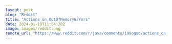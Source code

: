 ```yaml
---
layout: post
blog: "Reddit"
title: "Actions on OutOfMemoryErrors"
date: 2024-01-18T11:54:28Z
image: images/reddit.png
remote_url: "https://www.reddit.com/r/java/comments/199ogsq/actions_on_outofmemoryerrors/"
---
```

